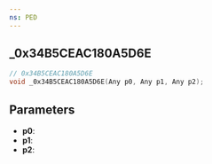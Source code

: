 ```yaml
---
ns: PED
---
```

## _0x34B5CEAC180A5D6E

```c
// 0x34B5CEAC180A5D6E
void _0x34B5CEAC180A5D6E(Any p0, Any p1, Any p2);
```

## Parameters
* **p0**:
* **p1**:
* **p2**:
